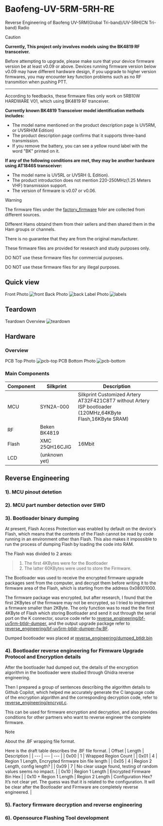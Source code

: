 # Baofeng-UV-5RM-5RH-RE
Reverse Engineering of Baofeng UV-5RM(Global Tri-band)/UV-5RH(CN Tri-band) Radio

> [!CAUTION]  
> **Currently, This project only involves models using the BK4819 RF transceiver.**
>
> Before attempting to upgrade, please make sure that your device firmware version be at least v0.09 or above.
> Devices running firmware version below v0.09 may have different hardware design, if you  upgrade to higher version firmwares, you may encounter key function problems such as no RF transmition when pushing PTT.
>
>
> ---
> According to feedbacks, these firmware files only work on 5RB10W HARDWARE V01, which using BK4819 RF tranceiver.
>
> **Currently known BK4819 Transceiver model identification methods includes:**
> * The model name mentioned on the product description page is UV5RM, or UV5RH(M Edition)
> * The product description page confirms that it supports three-band transmission.
> * If you remove the battery, you can see a yellow round label with the word "BK" printed on it.
> 
> **If any of the following conditions are met, they may be another hardware using AT1846S transceiver:**
> * The model name is UV5RL or UV5RH (L Edition).
> * The product introduction does not mention 220-250MHz(1.25 Meters VHF) transmission support.
> * The version of firmware is v0.07 or v0.06.

> [!WARNING]  
> The firmware files under the [factory_firmware](factory_firmware/) foler are collected from different sources. 
>
> Different Hams obtaind them from their sellers and then shared them in the Ham groups or channels. 
>
> There is no guarantee that they are from the original manufacturer.
>
> These firmware files are provided for research and study purposes only.
>
> DO NOT use these firmware files for commercial purposes.
>
> DO NOT use these firmware files for any illegal purposes.


## Quick view
Front Photo
![front](./teardown/1-front.jpg)
Back Photo
![back](./teardown/2-back.jpg)
Label Photo
![labels](./teardown/5-labels.jpg)

## Teardown
Teardown Overview
![teardown](./teardown/7-teardown-2.jpg)

## Hardware
### Overview
PCB Top Photo
![pcb-top](./teardown/10-pcb-top.jpg)
PCB Bottom Photo
![pcb-bottom](./teardown/11-pcb-bottom.jpg)

### Main Components

| Component | Silkprint | Description |
| --- | --- | --- |
| MCU | SYN2A-000 | Silkprint Customized Artery AT32F421C8T7 without Artery ISP bootloader (120MHz,64KByte Flash,16KByte SRAM) |
| RF | Beken BK4819 | |
| Flash | XMC 25QH16CJIG | 16Mbit |
| LCD | (unknown yet) | |

## Reverse Engineering
### 1). MCU pinout detetion

### 2). MCU part number detection over SWD

### 3). Bootloader binary dumping

At present, Flash Access Protection was enabled by default on the device's Flash, which means that the contents of the Flash cannot be read by code running in an environment other than Flash. This also makes it impossible to run the process of dumping Flash by loading the code into RAM.

The Flash was divided to 2 areas:
> 1. The first 4KBytes were for the Bootloader
> 2. The latter 60KBytes were used to store the Firmware.

The Bootloader was used to receive the encrypted firmware upgrade packages sent from the computer, and decrypt them before writing it to the firmware area of the Flash, which is starting from the address 0x08001000.

The firmware package was encrypted, but after research, I found that the first 2KBytes of the firmware may not be encrypted, so I tried to implement a firmware smaller than 2KByte. The only function was to read the the first 4KByte of Flash which storing Bootloader and send it out through the serial port on the K connector, source code refer to [reverse_engineering/bf-uv5rm-btldr-dumper](reverse_engineering/bf-uv5rm-btldr-dumper), and the output upgrade package refer to [reverse_engineering/bf-uv5rm-btldr-dumper-fw.BF](reverse_engineering/bf-uv5rm-btldr-dumper-fw.BF).

Dumped bootloader was placed at [reverse_engineering/dumped_btldr.bin](reverse_engineering/dumped_btldr.bin)

### 4). Bootloader reverse engineering for Firmware Upgrade Protocol and Encryption details

After the bootloader had dumped out, the details of the encryption algorithm in the bootloader were studied through Ghidra reverse engineering.

Then I prepared a group of sentences describing the algorithm details to Github Copilot, which helped me accurately generate the C language code of the encryption algorithm and the corresponding decryption code, refer to [reverse_engineering/encrypt.c](reverse_engineering/encrypt.c).

This can be used for firmware encryption and decryption, and also provides conditions for other partners who want to reverse engineer the complete firmware.

> [!NOTE]
> About the .BF wrapping file format.
>
> Here is the draft table describes the .BF file format.
> | Offset | Length | Description |
> | --- | --- | --- |
> | 0x00 | 1 | Wrapped Region Count |
> | 0x01 | 4 | Region 1 Length, Encrypted firmware bin file length  |
> | 0x05 | 4 | Region 2 Length, config length? |
> | 0x09 | 7 | No clear usage found, testing of random values seems no impact. |
> | 0x10 | Region 1 Length | Encrypted Firmware Bin Hex |
> | 0x10 + Region 1 Length | Region 2 Length | Configuration Hex? It’s not clear yet. The guess was that it is related to the configuration. It will be clear after the Bootloader and Firmware are completely reverse engineered. |

### 5). Factory firmware decryption and reverse engineering

### 6). Opensource Flashing Tool development